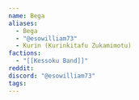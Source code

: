 ```yaml
---
name: Bega
aliases:
  - Bega
  - "@esowilliam73"
  - Kurin (Kurinkitafu Zukamimotu)
factions:
  - "[[Kessoku Band]]"
reddit: 
discord: "@esowilliam73"
tags:
---
```

